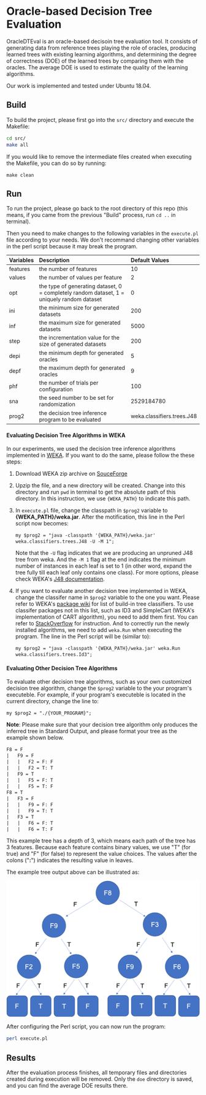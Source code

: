 # Oracle-based Decision Tree Evaluation
OracleDTEval is an oracle-based decisoin tree evaluation tool. It consists of generating data from reference trees playing the role of oracles, producing learned trees with existing learning algorithms, and determining the degree of correctness (DOE) of the learned trees by comparing them with the oracles. The average DOE is used to estimate the quality of the learning algorithms. 

Our work is implemented and tested under Ubuntu 18.04. 

## Build 
To build the project, please first go into the `src/` directory and execute the Makefile:
```bash
cd src/
make all
```
If you would like to remove the intermediate files created when executing the Makefile, you can do so by running:
```
make clean
```

## Run 
To run the project, please go back to the root directory of this repo (this means, if you came from the previous "Build" process, run `cd ..` in terminal). 

Then you need to make changes to the following variables in the `execute.pl` file according to your needs. We don't recommand changing other variables in the perl script because it may break the program.

| Variables     |  Description   |  Default Values   | 
| ------------- | :-- | :-- | 
| features | the number of features | 10 |
| values   | the number of values per feature | 2 |
| opt   | the type of generating dataset, 0 = completely random dataset, 1 = uniquely random dataset | 0 |
| ini   | the minimum size for generated datasets  | 200  |  
| inf   | the maximum size for generated datasets  |  5000  |  
| step  | the incrementation value for the size of generated datasets  |  200  |  
| depi  |  the minimum depth for generated oracles  |  5  | 
| depf  | the maximum depth for generated oracles  | 9 | 
| phf   | the number of trials per configuration  |  100  | 
| sna   | the seed number to be set for randomization |  2529184780  |
| prog2 | the decision tree inference program to be evaluated | weka.classifiers.trees.J48 |

#### Evaluating Decision Tree Algorithms in WEKA
In our experiments, we used the decision tree inference algorithms implemented in [WEKA](https://www.cs.waikato.ac.nz/ml/weka/). If you want to do the same, please follow the these steps:
1. Download WEKA zip archive on [SouceForge](https://prdownloads.sourceforge.net/weka/weka-3-8-5-azul-zulu-linux.zip)
2. Upzip the file, and a new directory will be created. Change into this directory and run `pwd` in terminal to get the absolute path of this directory. In this instruction, we use `{WEKA_PATH}` to indicate this path.
3. In `execute.pl` file, change the classpath in `$prog2` variable to **{WEKA_PATH}/weka.jar**. After the motification, this line in the Perl script now becomes:
   ```
   my $prog2 = "java -classpath '{WEKA_PATH}/weka.jar' weka.classifiers.trees.J48 -U -M 1";
   ```
   Note that the `-U` flag indicates that we are producing an unpruned J48 tree from weka. And the `-M 1` flag at the end indicates the minimum number of instances in each leaf is set to 1 (in other word, expand the tree fully till each leaf only contains one class). For more options, please check WEKA's [J48 documentation](https://weka.sourceforge.io/doc.dev/weka/classifiers/trees/J48.html). 

4. If you want to evaluate another decision tree implemented in WEKA, change the classifer name in `$prog2` variable to the one you want. Please refer to WEKA's [package wiki](https://weka.sourceforge.io/doc.dev/weka/classifiers/trees/package-summary.html) for list of build-in tree classifiers. To use classifer packages not in this list, such as ID3 and SimpleCart (WEKA's implementation of CART algorithm), you need to add them first. You can refer to [StackOverflow](https://stackoverflow.com/questions/48888463/weka-3-8-package-installation-what-are-the-steps-to-add-id3) for instruction. And to correctly run the newly installed algorithms, we need to add `weka.Run` when executing the program. The line in the Perl script will be (similar to):
   ```
   my $prog2 = "java -classpath '{WEKA_PATH}/weka.jar' weka.Run weka.classifiers.trees.Id3";
   ```

#### Evaluating Other Decision Tree Algorithms
To evaluate other decision tree algorithms, such as your own customized decision tree algorithm, change the `$prog2` variable to the your program's executeble. For example, if your program's executeble is located in the current directory, change the line to:
```
my $prog2 = "./{YOUR_PROGRAM}";
```
**Note**:
Please make sure that your decision tree algorithm only produces the inferred tree in Standard Output, and please format your tree as the example shown below. 
```
F8 = F
|   F9 = F
|   |   F2 = F: F
|   |   F2 = T: T
|   F9 = T
|   |   F5 = F: T
|   |   F5 = T: F
F8 = T
|   F3 = F
|   |   F9 = F: F
|   |   F9 = T: T
|   F3 = T
|   |   F6 = F: T
|   |   F6 = T: F
```
This example tree has a depth of 3, which means each path of the tree has 3 features. Because each feature contains binary values, we use "T" (for true) and "F" (for false) to represent the value choices. The values after the colons ("**:**") indicates the resulting value in leaves.

The example tree output above can be illustrated as:

![Figure 1](pic/example_tree.png)

After configuring the Perl script, you can now run the program:
```bash
perl execute.pl
```

## Results
After the evaluation process finishes, all temporary files and directories created during execution will be removed. Only the `doe` directory is saved, and you can find the average DOE results there. 

